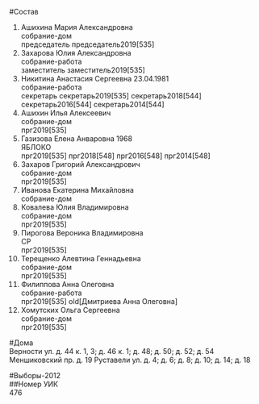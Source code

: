 #Состав  
1. Ашихина Мария Александровна  
    собрание-дом  
    председатель председатель2019[535]  
2. Захарова Юлия Александровна  
    собрание-работа  
    заместитель заместитель2019[535]  
3. Никитина Анастасия Сергеевна 23.04.1981  
    собрание-работа  
    секретарь секретарь2019[535] секретарь2018[544] секретарь2016[544] секретарь2014[544]  
4. Ашихин Илья Алексеевич  
    собрание-дом  
    прг2019[535]  
5. Газизова Елена Анваровна 1968  
    ЯБЛОКО  
    прг2019[535] прг2018[548] прг2016[548] прг2014[548]  
6. Захаров Григорий Александрович  
    собрание-дом  
    прг2019[535]  
7. Иванова Екатерина Михайловна  
    собрание-дом  
8. Ковалева Юлия Владимировна  
    собрание-дом  
    прг2019[535]  
9. Пирогова Вероника Владимировна  
    СР  
    прг2019[535]  
10. Терещенко Алевтина Геннадьевна  
    собрание-дом  
    прг2019[535]  
11. Филиппова Анна Олеговна  
    собрание-работа  
    прг2019[535] old[Дмитриева Анна Олеговна]  
12. Хомутских Ольга Сергеевна  
    собрание-дом  
    прг2019[535]  
  
#Дома  
Верности ул. д. 44 к. 1, 3; д. 46 к. 1; д. 48; д. 50; д. 52; д. 54 Меншиковский пр. д. 19 Руставели ул. д. 4; д. 6; д. 8; д. 10; д. 14; д. 18  
  
#Выборы-2012  
##Номер УИК  
476  
